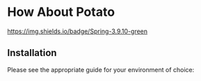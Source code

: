 # How About Potato
https://img.shields.io/badge/Spring-3.9.10-green


## Installation
Please see the appropriate guide for your environment of choice:
